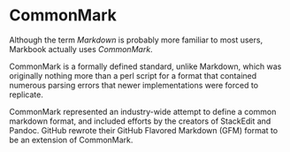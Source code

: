 # CommonMark

Although the term *Markdown* is probably more familiar to most users, Markbook actually uses *CommonMark*.

CommonMark is a formally defined standard, unlike Markdown, which was originally nothing more than a perl script for a format that contained numerous parsing errors that newer implementations were forced to replicate.

CommonMark represented an industry-wide attempt to define a common markdown format, and included efforts by the creators of StackEdit and Pandoc. GitHub rewrote their GitHub Flavored Markdown (GFM) format to be an extension of CommonMark.

